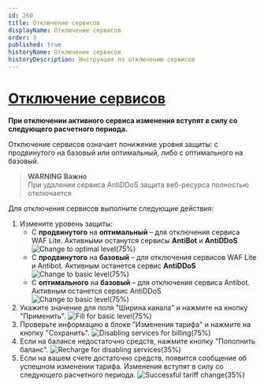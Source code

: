 ```yaml
---
id: 260
title: Отключение сервисов
displayName: Отключение сервисов
order: 3
published: true
historyName: Отключение сервисов
historyDescription: Инструкция по отключению сервисов
---
```


# [Отключение сервисов](disabling-services)

**При отключении активного сервиса изменения вступят в силу со следующего расчетного периода.**

Отключение сервисов означает понижение уровня защиты: с продвинутого на базовый или оптимальный, либо с оптимального на базовый.

> **WARNING**
> **Важно**  
> При удалении сервиса AntiDDoS защита веб-ресурса полностью отключается

Для отключения сервисов выполните следующие действия:
1. Измените уровень защиты:
   - С **продвинутого** на **оптимальный** – для отключения сервиса WAF Lite. Активными останутся сервисы **AntiBot** и **AntiDDoS**
![Change to optimal level(75%)](https://img.solarspace.pro/docs/change-to-optimal-level.jpg "Изменение на оптимальный уровень")
   - С **продвинутого** на **базовый** – для отключения сервисов WAF Lite и Antibot. Активным останется сервис **AntiDDoS**
![Change to basic level(75%)](https://img.solarspace.pro/docs/change-to-basic-level.jpg "Изменение на базовый уровень")
   - С **оптимального** на **базовый** – для отключения сервиса Antibot. Активным останется сервис AntiDDoS
![Change to basic level(75%)](https://img.solarspace.pro/docs/change-to-basic-level.jpg "Изменение на базовый уровень")
2. Укажите значение для поля "Ширина канала" и нажмите на кнопку "Применить".
![Fill for basic level(75%)](https://img.solarspace.pro/docs/fill-for-basic-level.jpg "Заполнение для базового уровня")
3. Проверьте информацию в блоке "Изменения тарифа" и нажмите на кнопку "Сохранить".
![Disabling services for billing(75%)](https://img.solarspace.pro/docs/disabling-services-for-billing.jpg "Сохранение отключения сервисов")
4. Если на балансе недостаточно средств, нажмите кнопку "Пополнить баланс".
![Recharge for disabling services(35%)](https://img.solarspace.pro/docs/recharge-for-disabling-services.jpg "Пополнение баланса при отключении сервисов")
5. Если на вашем счете достаточно средств, появится сообщение об успешном изменении тарифа. Изменения вступят в силу со следующего расчетного периода.
![Successful tariff change(35%)](https://img.solarspace.pro/docs/successful-tariff-change.jpg "Успешное изменение тарифа")